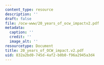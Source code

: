 ```yaml
---
content_type: resource
description: ''
draft: false
file: /ocw-www/20_years_of_ocw_impactv2.pdf
metadata:
  caption: ''
  credit: ''
  image_alt: ''
resourcetype: Document
title: 20_years_of_OCW_impact.v2.pdf
uid: 832a2bd0-745d-4af2-b0b0-f96a2945a3d4
---
```

